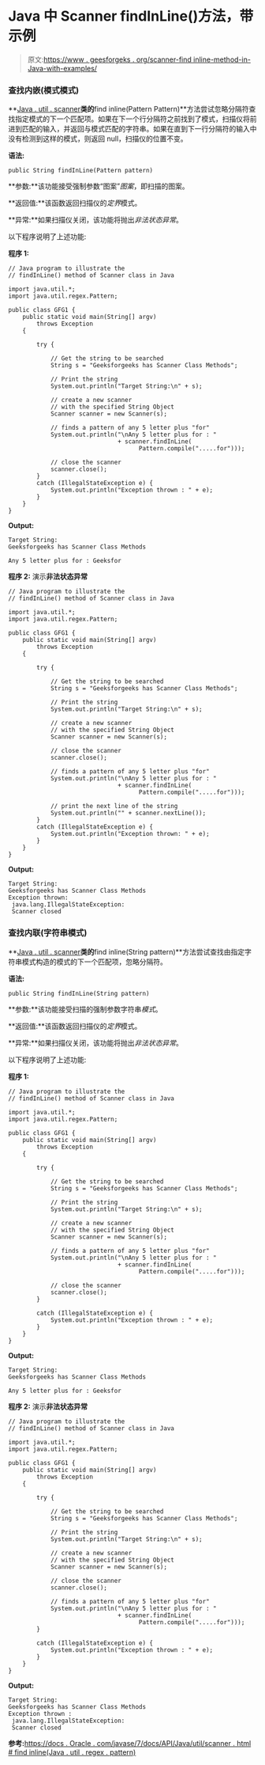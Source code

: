 # Java 中 Scanner findInLine()方法，带示例

> 原文:[https://www . geesforgeks . org/scanner-find inline-method-in-Java-with-examples/](https://www.geeksforgeeks.org/scanner-findinline-method-in-java-with-examples/)

### 查找内嵌(模式模式)

**[Java . util . scanner](https://www.geeksforgeeks.org/scanner-class-in-java/)**类的**find inline(Pattern Pattern)**方法尝试忽略分隔符查找指定模式的下一个匹配项。如果在下一个行分隔符之前找到了模式，扫描仪将前进到匹配的输入，并返回与模式匹配的字符串。如果在直到下一行分隔符的输入中没有检测到这样的模式，则返回 null，扫描仪的位置不变。

**语法:**

```
public String findInLine(Pattern pattern)
```

**参数:**该功能接受强制参数“图案”*图案*，即扫描的图案。

**返回值:**该函数返回扫描仪的*定界*模式。

**异常:**如果扫描仪关闭，该功能将抛出*非法状态异常*。

以下程序说明了上述功能:

**程序 1:**

```
// Java program to illustrate the
// findInLine() method of Scanner class in Java

import java.util.*;
import java.util.regex.Pattern;

public class GFG1 {
    public static void main(String[] argv)
        throws Exception
    {

        try {

            // Get the string to be searched
            String s = "Geeksforgeeks has Scanner Class Methods";

            // Print the string
            System.out.println("Target String:\n" + s);

            // create a new scanner
            // with the specified String Object
            Scanner scanner = new Scanner(s);

            // finds a pattern of any 5 letter plus "for"
            System.out.println("\nAny 5 letter plus for : "
                               + scanner.findInLine(
                                     Pattern.compile(".....for")));

            // close the scanner
            scanner.close();
        }
        catch (IllegalStateException e) {
            System.out.println("Exception thrown : " + e);
        }
    }
}
```

**Output:**

```
Target String:
Geeksforgeeks has Scanner Class Methods

Any 5 letter plus for : Geeksfor

```

**程序 2:** 演示**非法状态异常**

```
// Java program to illustrate the
// findInLine() method of Scanner class in Java

import java.util.*;
import java.util.regex.Pattern;

public class GFG1 {
    public static void main(String[] argv)
        throws Exception
    {

        try {

            // Get the string to be searched
            String s = "Geeksforgeeks has Scanner Class Methods";

            // Print the string
            System.out.println("Target String:\n" + s);

            // create a new scanner
            // with the specified String Object
            Scanner scanner = new Scanner(s);

            // close the scanner
            scanner.close();

            // finds a pattern of any 5 letter plus "for"
            System.out.println("\nAny 5 letter plus for : "
                               + scanner.findInLine(
                                     Pattern.compile(".....for")));

            // print the next line of the string
            System.out.println("" + scanner.nextLine());
        }
        catch (IllegalStateException e) {
            System.out.println("Exception thrown: " + e);
        }
    }
}
```

**Output:**

```
Target String:
Geeksforgeeks has Scanner Class Methods
Exception thrown:
 java.lang.IllegalStateException:
 Scanner closed

```

### 查找内联(字符串模式)

**[Java . util . scanner](https://www.geeksforgeeks.org/scanner-class-in-java/)**类的**find inline(String pattern)**方法尝试查找由指定字符串模式构造的模式的下一个匹配项，忽略分隔符。

**语法:**

```
public String findInLine(String pattern)
```

**参数:**该功能接受扫描的强制参数字符串*模式*。

**返回值:**该函数返回扫描仪的*定界*模式。

**异常:**如果扫描仪关闭，该功能将抛出*非法状态异常*。

以下程序说明了上述功能:

**程序 1:**

```
// Java program to illustrate the
// findInLine() method of Scanner class in Java

import java.util.*;
import java.util.regex.Pattern;

public class GFG1 {
    public static void main(String[] argv)
        throws Exception
    {

        try {

            // Get the string to be searched
            String s = "Geeksforgeeks has Scanner Class Methods";

            // Print the string
            System.out.println("Target String:\n" + s);

            // create a new scanner
            // with the specified String Object
            Scanner scanner = new Scanner(s);

            // finds a pattern of any 5 letter plus "for"
            System.out.println("\nAny 5 letter plus for : "
                               + scanner.findInLine(
                                     Pattern.compile(".....for")));

            // close the scanner
            scanner.close();
        }

        catch (IllegalStateException e) {
            System.out.println("Exception thrown : " + e);
        }
    }
}
```

**Output:**

```
Target String:
Geeksforgeeks has Scanner Class Methods

Any 5 letter plus for : Geeksfor

```

**程序 2:** 演示**非法状态异常**

```
// Java program to illustrate the
// findInLine() method of Scanner class in Java

import java.util.*;
import java.util.regex.Pattern;

public class GFG1 {
    public static void main(String[] argv)
        throws Exception
    {

        try {

            // Get the string to be searched
            String s = "Geeksforgeeks has Scanner Class Methods";

            // Print the string
            System.out.println("Target String:\n" + s);

            // create a new scanner
            // with the specified String Object
            Scanner scanner = new Scanner(s);

            // close the scanner
            scanner.close();

            // finds a pattern of any 5 letter plus "for"
            System.out.println("\nAny 5 letter plus for : "
                               + scanner.findInLine(
                                     Pattern.compile(".....for")));
        }

        catch (IllegalStateException e) {
            System.out.println("Exception thrown : " + e);
        }
    }
}
```

**Output:**

```
Target String:
Geeksforgeeks has Scanner Class Methods
Exception thrown :
 java.lang.IllegalStateException:
 Scanner closed

```

**参考:**[https://docs . Oracle . com/javase/7/docs/API/Java/util/scanner . html # find inline(Java . util . regex . pattern)](https://docs.oracle.com/javase/7/docs/api/java/util/Scanner.html#findInLine(java.util.regex.Pattern))